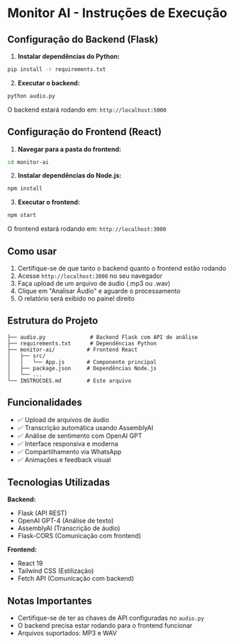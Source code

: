 # Monitor AI - Instruções de Execução

## Configuração do Backend (Flask)

1. **Instalar dependências do Python:**
```bash
pip install -r requirements.txt
```

2. **Executar o backend:**
```bash
python audio.py
```
O backend estará rodando em: `http://localhost:5000`

## Configuração do Frontend (React)

1. **Navegar para a pasta do frontend:**
```bash
cd monitor-ai
```

2. **Instalar dependências do Node.js:**
```bash
npm install
```

3. **Executar o frontend:**
```bash
npm start
```
O frontend estará rodando em: `http://localhost:3000`

## Como usar

1. Certifique-se de que tanto o backend quanto o frontend estão rodando
2. Acesse `http://localhost:3000` no seu navegador
3. Faça upload de um arquivo de áudio (.mp3 ou .wav)
4. Clique em "Analisar Áudio" e aguarde o processamento
5. O relatório será exibido no painel direito

## Estrutura do Projeto

```
├── audio.py              # Backend Flask com API de análise
├── requirements.txt      # Dependências Python
├── monitor-ai/          # Frontend React
│   ├── src/
│   │   └── App.js       # Componente principal
│   ├── package.json     # Dependências Node.js
│   └── ...
└── INSTRUCOES.md        # Este arquivo
```

## Funcionalidades

- ✅ Upload de arquivos de áudio
- ✅ Transcrição automática usando AssemblyAI
- ✅ Análise de sentimento com OpenAI GPT
- ✅ Interface responsiva e moderna
- ✅ Compartilhamento via WhatsApp
- ✅ Animações e feedback visual

## Tecnologias Utilizadas

**Backend:**
- Flask (API REST)
- OpenAI GPT-4 (Análise de texto)
- AssemblyAI (Transcrição de áudio)
- Flask-CORS (Comunicação com frontend)

**Frontend:**
- React 19
- Tailwind CSS (Estilização)
- Fetch API (Comunicação com backend)

## Notas Importantes

- Certifique-se de ter as chaves de API configuradas no `audio.py`
- O backend precisa estar rodando para o frontend funcionar
- Arquivos suportados: MP3 e WAV
